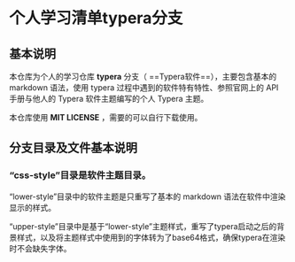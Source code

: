 # 个人学习清单typera分支

## 基本说明

本仓库为个人的学习仓库 **typera** 分支（ ==Typera软件==），主要包含基本的 markdown 语法，使用 typera 过程中遇到的软件特有特性、参照官网上的 API 手册与他人的 Typera 软件主题编写的个人 Typera 主题。

本仓库使用 **MIT LICENSE** ，需要的可以自行下载使用。

## 分支目录及文件基本说明

### “css-style”目录是软件主题目录。

“lower-style”目录中的软件主题是只重写了基本的 markdown 语法在软件中渲染显示的样式。

“upper-style”目录中是基于“lower-style”主题样式，重写了typera启动之后的背景样式，以及将主题样式中使用到的字体转为了base64格式，确保typera在渲染时不会缺失字体。